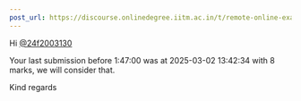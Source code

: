 ```yaml
---
post_url: https://discourse.onlinedegree.iitm.ac.in/t/remote-online-exam-tds-jan-2025/168832/78
---
```

Hi [@24f2003130](/u/24f2003130)

Your last submission before 1:47:00 was at 2025-03-02 13:42:34 with 8 marks, we will consider that.

Kind regards
